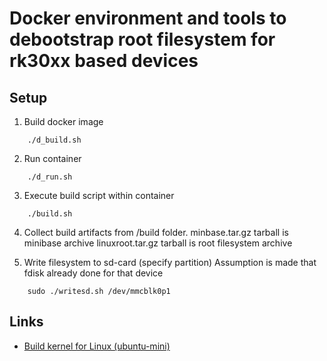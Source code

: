 # Docker environment and tools to debootstrap root filesystem for rk30xx based devices

## Setup

1. Build docker image
```
    ./d_build.sh
```
2. Run container
```
    ./d_run.sh
```
3. Execute build script within container
```
    ./build.sh
```
4. Collect build artifacts from /build folder. 
minbase.tar.gz tarball is minibase archive
linuxroot.tar.gz tarball is root filesystem archive

5. Write filesystem to sd-card (specify partition)
Assumption is made that fdisk already done for that device
```
    sudo ./writesd.sh /dev/mmcblk0p1
```

## Links

* [Build kernel for Linux (ubuntu-mini)](https://github.com/sgjava/ubuntu-mini#build-kernel-for-linux)